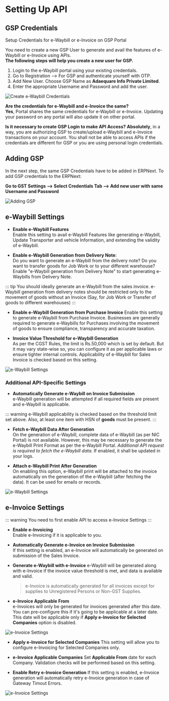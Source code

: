# Setting Up API
## GSP Credentials
Setup Credentials for e-Waybill or e-Invoice on GSP Portal

You need to create a new GSP User to generate and avail the features of e-Waybill or e-Invoice using APIs.  
**The following steps will help you create a new user for GSP.**

1. Login to the e-Waybill portal using your existing credentials.
2. Go to Registration --> For GSP and authenticate yourself with OTP.
3. Add New User. Choose GSP Name as **Adaequare Info Private Limited**.
4. Enter the appropriate Username and Password and add the user.

![Create e-Waybill Credentials](./assets/create_e_waybill_e_invoice_credentials.gif)

**Are the credentials for e-Waybill and e-Invoice the same?**  
**Yes**, Portal shares the same credentials for e-Waybill or e-Invoice. Updating your password on any portal will also update it on other portal.

**Is it necessary to create GSP Login to make API Access?**
**Absolutely**, in a way, you are authorizing GSP to create/upload e-Waybill and e-Invoice transactions on your account. You shall not be able to access APIs if the credentials are different for GSP or you are using personal login credentials.

## Adding GSP 
In the next step, the same GSP Credentials have to be added in ERPNext.
To add GSP credentials to the ERPNext:

**Go to GST Settings --> Select Credentials Tab --> Add new user with same Username and Password** 

![Adding GSP](./assets/gst_settings_credentials.png)


## e-Waybill Settings

- **Enable e-Waybill Features**  
Enable this setting to avail e-Waybill Features like generating e-Waybill, Update Transporter and vehicle Information, and extending the validity of e-Waybill.

- **Enable e-Waybill Generation from Delivery Note**:  
Do you want to generate an e-Waybill from the delivery note? Do you want to transfer goods for Job Work or to your different warehouse? Enable "e-Waybill generation from Delivery Note" to start generating e-Waybills from Delivery Note.

::: tip
You should ideally generate an e-Waybill from the sales invoice. e-Waybill generation from delivery notes should be restricted only to the movement of goods without an Invoice (Say, for Job Work or Transfer of goods to different warehouses)
:::

- **Enable e-Waybill Generation from Purchase Invoice**
Enable this setting to generate e-Waybill from Purchase Invoice. Businesses are generally required to generate e-Waybills for Purchases involving the movement of goods to ensure compliance, transparency and accurate taxation.


- **Invoice Value Threshold for e-Waybill Generation**  
As per the CGST Rules, the limit is Rs.50,000 which is set by default. But it may vary state-wise so, you can configure it as per applicable laws or ensure tighter internal controls. Applicability of e-Waybill for Sales Invoice is checked based on this setting.

![e-Waybill Settings](./assets/e_waybill_settings.png)

### Additional API-Specific Settings

- **Automatically Generate e-Waybill on Invoice Submission**  
e-Waybill generation will be attempted if all required fields are present and e-Waybill is applicable.

::: warning
e-Waybill applicability is checked based on the threshold limit set above. Also, at least one item with HSN of **goods** must be present.
:::

- **Fetch e-Waybill Data After Generation**  
On the generation of e-Waybill, complete data of e-Waybill (as per NIC Portal) is not available. However, this may be necessary to generate the e-Waybill Print Format as per the e-Waybill Portal. *Additional API request is required to fetch the e-Waybill data.* If enabled, it shall be updated in your logs.

- **Attach e-Waybill Print After Generation**  
On enabling this option, e-Waybill print will be attached to the invoice automatically on the generation of the e-Waybill (after fetching the data). It can be used for emails or records.

![e-Waybill Settings](./assets/e_waybill_settings.png)

## e-Invoice Settings
::: warning
You need to first enable API to access e-Invoice Settings
:::

- **Enable e-Invoicing**  
Enable e-Invoicing if it is applicable to you.

- **Automatically Generate e-Invoice on Invoice Submission**  
If this setting is enabled, an e-Invoice will automatically be generated on submission of the Sales Invoice.

- **Generate e-Waybill with e-Invoice**
e-Waybill will be generated along with e-Invoice if the invoice value threshold is met, and data is available and valid.

    > e-Invoice is automatically generated for all invoices except for supplies to Unregistered Persons or Non-GST Supplies.

- **e-Invoice Applicable From**  
e-Invoices will only be generated for invoices generated after this date. You can pre-configure this if it's going to be applicable at a later date. This date will be applicable only if **Apply e-Invoice for Selected Companies** option is disabled.

![e-Invoice Settings](./assets/e_invoice_settings_1.png)

- **Apply e-Invoice for Selected Companies**
This setting will allow you to configure e-Invoicing for Selected Companies only.

- **e-Invoice Applicable Companies**
Set **Applicable From** date for each Company. Validation checks will be performed based on this setting.

- **Enable Retry e-Invoice Generation**
If this setting is enabled, e-Invoice generation will automatically retry e-Invoice generation in case of Gateway Timout Errors.

![e-Invoice Settings](./assets/e_invoice_settings.png)
